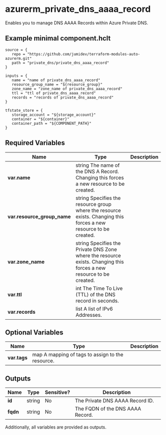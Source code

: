 # azurerm_private_dns_aaaa_record

Enables you to manage DNS AAAA Records within Azure Private DNS.

## Example minimal component.hclt

```hcl
source = {
   repo = "https://github.com/jumidev/terraform-modules-auto-azurerm.git" 
   path = "private_dns/private_dns_aaaa_record" 
}

inputs = {
   name = "name of private_dns_aaaa_record" 
   resource_group_name = "${resource_group}" 
   zone_name = "zone_name of private_dns_aaaa_record" 
   ttl = "ttl of private_dns_aaaa_record" 
   records = "records of private_dns_aaaa_record" 
}

tfstate_store = {
   storage_account = "${storage_account}" 
   container = "${container}" 
   container_path = "${COMPONENT_PATH}" 
}

```

## Required Variables

| Name | Type |  Description |
| ---- | --------- |  ----------- |
| **var.name** | string  The name of the DNS A Record. Changing this forces a new resource to be created. | 
| **var.resource_group_name** | string  Specifies the resource group where the resource exists. Changing this forces a new resource to be created. | 
| **var.zone_name** | string  Specifies the Private DNS Zone where the resource exists. Changing this forces a new resource to be created. | 
| **var.ttl** | int  The Time To Live (TTL) of the DNS record in seconds. | 
| **var.records** | list  A list of IPv6 Addresses. | 

## Optional Variables

| Name | Type |  Description |
| ---- | --------- |  ----------- |
| **var.tags** | map  A mapping of tags to assign to the resource. | 



## Outputs

| Name | Type | Sensitive? | Description |
| ---- | ---- | --------- | --------- |
| **id** | string | No  | The Private DNS AAAA Record ID. | 
| **fqdn** | string | No  | The FQDN of the DNS AAAA Record. | 

Additionally, all variables are provided as outputs.
